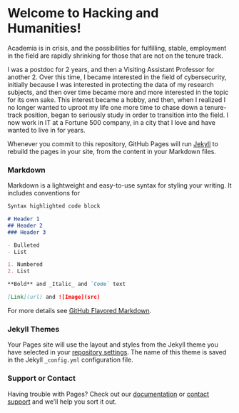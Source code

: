 # Welcome to Hacking and Humanities!

Academia is in crisis, and the possibilities for fulfilling, stable, employment in the field are rapidly shrinking for those that are not on the tenure track. 

I was a postdoc for 2 years, and then a Visiting Assistant Professor for another 2. Over this time, I became interested in the field of cybersecurity, initially because I was interested in protecting the data of my research subjects, and then over time became more and more interested in the topic for its own sake. This interest became a hobby, and then, when I realized I no longer wanted to uproot my life one more time to chase down a tenure-track position, began to seriously study in order to transition into the field. I now work in IT at a Fortune 500 company, in a city that I love and have wanted to live in for years.

Whenever you commit to this repository, GitHub Pages will run [Jekyll](https://jekyllrb.com/) to rebuild the pages in your site, from the content in your Markdown files.

### Markdown

Markdown is a lightweight and easy-to-use syntax for styling your writing. It includes conventions for

```markdown
Syntax highlighted code block

# Header 1
## Header 2
### Header 3

- Bulleted
- List

1. Numbered
2. List

**Bold** and _Italic_ and `Code` text

[Link](url) and ![Image](src)
```

For more details see [GitHub Flavored Markdown](https://guides.github.com/features/mastering-markdown/).

### Jekyll Themes

Your Pages site will use the layout and styles from the Jekyll theme you have selected in your [repository settings](https://github.com/Sw33tp3a/hackingandhumanities/settings). The name of this theme is saved in the Jekyll `_config.yml` configuration file.

### Support or Contact

Having trouble with Pages? Check out our [documentation](https://help.github.com/categories/github-pages-basics/) or [contact support](https://github.com/contact) and we’ll help you sort it out.
